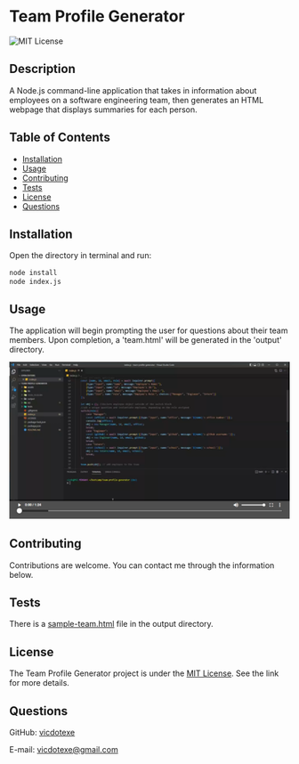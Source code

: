 # Team Profile Generator
![MIT License](https://img.shields.io/badge/License-MIT-brightgreen)

## Description
A Node.js command-line application that takes in information about employees on a software engineering team, then generates an HTML webpage that displays summaries for each person.

## Table of Contents
* [Installation](#installation)
* [Usage](#usage)
* [Contributing](#contributing)
* [Tests](#tests)
* [License](#license)
* [Questions](#questions)

## Installation
Open the directory in terminal and run:
```
node install
node index.js
```

## Usage
The application will begin prompting the user for questions about their team members. Upon completion, a 'team.html' will be generated in the 'output' directory.

[![Watch the video](./assets/screenshot.PNG)](https://watch.screencastify.com/v/pNE5UFp1r14PDiBY3OfP)

## Contributing
Contributions are welcome. You can contact me through the information below.

## Tests
There is a [sample-team.html](/output/sample-README.md) file in the output directory. 

## License
The Team Profile Generator project is under the [MIT License](http://choosealicense.com/licenses/mit/). See the link for more details.

## Questions
GitHub: [vicdotexe](https://www.github.com/vicdotexe)

E-mail: [vicdotexe@gmail.com](mailto:vicdotexe@gmail.com)
